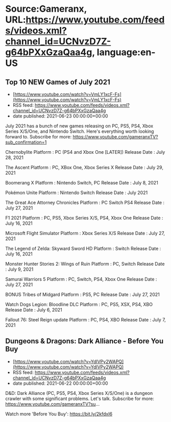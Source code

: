 # Source:Gameranx, URL:https://www.youtube.com/feeds/videos.xml?channel_id=UCNvzD7Z-g64bPXxGzaQaa4g, language:en-US

## Top 10 NEW Games of July 2021
 - [https://www.youtube.com/watch?v=VmLY1xcF-Fs](https://www.youtube.com/watch?v=VmLY1xcF-Fs)
 - RSS feed: https://www.youtube.com/feeds/videos.xml?channel_id=UCNvzD7Z-g64bPXxGzaQaa4g
 - date published: 2021-06-23 00:00:00+00:00

July 2021 has a bunch of new games releasing on PC, PS5, PS4, Xbox Series X/S/One, and Nintendo Switch. Here's everything worth looking forward to.
Subscribe for more: https://www.youtube.com/gameranxTV?sub_confirmation=1

Chernobylite
Platform : PC (PS4 and Xbox One [LATER])
Release Date : July 28, 2021

The Ascent
Platform : PC, XBox One, Xbox Series X
Release Date : July 29, 2021

Boomerang X
Platform : Nintendo Switch, PC
Release Date : July 8, 2021

Pokémon Unite
Platform : Nintendo Switch
Release Date : July 2021

The Great Ace Attorney Chronicles
Platform : PC Switch PS4
Release Date : July 27, 2021

F1 2021
Platform : PC, PS5, Xbox Series X/S, PS4, Xbox One
Release Date : July 16, 2021

Microsoft Flight Simulator
Platform : Xbox Series X/S
Release Date : July 27, 2021

The Legend of Zelda: Skyward Sword HD
Platform : Switch
Release Date : July 16, 2021

Monster Hunter Stories 2: Wings of Ruin
Platform : PC, Switch
Release Date : July 9, 2021

Samurai Warriors 5
Platform : PC, Switch, PS4, Xbox One
Release Date : July 27, 2021


BONUS
Tribes of Midgard
Platform : PS5, PC
Release Date : July 27, 2021

Watch Dogs Legion: Bloodline DLC
Platform : PC, PS5, XSX, PS4, XBO
Release Date : July 6, 2021

Fallout 76: Steel Reign update
Platform : PC, PS4, XBO
Release Date : July 7, 2021

## Dungeons & Dragons: Dark Alliance - Before You Buy
 - [https://www.youtube.com/watch?v=YdlVPy2WAPQ](https://www.youtube.com/watch?v=YdlVPy2WAPQ)
 - RSS feed: https://www.youtube.com/feeds/videos.xml?channel_id=UCNvzD7Z-g64bPXxGzaQaa4g
 - date published: 2021-06-22 00:00:00+00:00

D&D: Dark Alliance (PC, PS5, PS4, Xbox Series X/S/One) is a dungeon crawler with some significant problems. Let's talk.
Subscribe for more: https://www.youtube.com/gameranxTV?su...

Watch more 'Before You Buy': https://bit.ly/2kfdxI6

